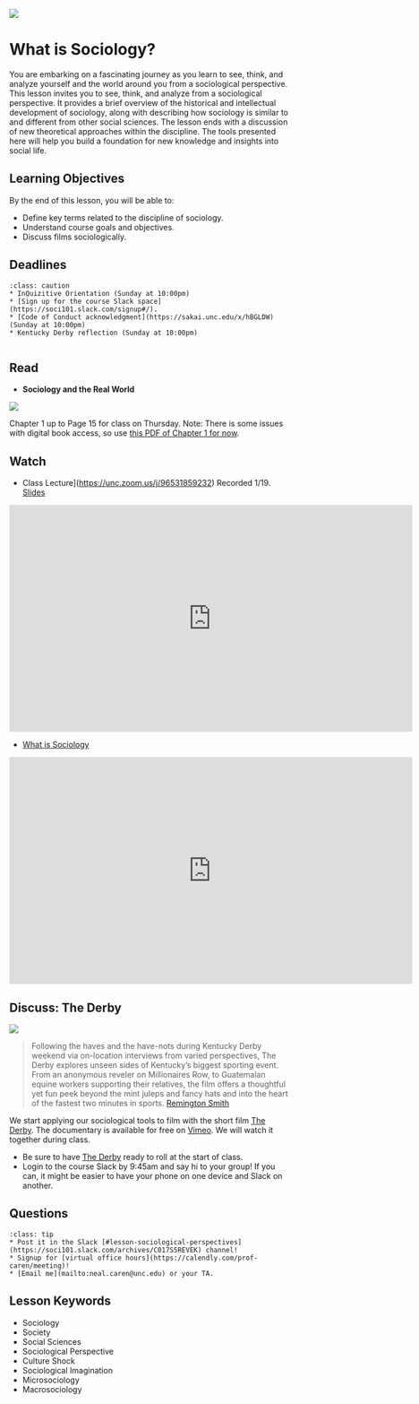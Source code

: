 ![](../images/REALWORLD7_FIG10_CO.jpg)

# What is Sociology?

You are embarking on a fascinating journey as you learn to see, think, and analyze yourself and the world around you from a sociological perspective. This lesson invites you to see, think, and analyze from a sociological perspective. It provides a brief overview of the historical and intellectual development of sociology, along with describing how sociology is similar to and different from other social sciences. The lesson ends with a discussion of new theoretical approaches within the discipline. The tools presented here will help you build a foundation for new knowledge and insights into social life.

## Learning Objectives

By the end of this lesson, you will be able to:
* Define key terms related to the discipline of sociology.
* Understand course goals and objectives.
* Discuss films sociologically.




## Deadlines

```{admonition} Be sure to hand these assignments in this week:
:class: caution
* InQuizitive Orientation (Sunday at 10:00pm)
* [Sign up for the course Slack space](https://soci101.slack.com/signup#/).
* [Code of Conduct acknowledgment](https://sakai.unc.edu/x/hBGLDW) (Sunday at 10:00pm)
* Kentucky Derby reflection (Sunday at 10:00pm)


```


## Read
* **Sociology and the Real World**

![](https://cdn.wwnorton.com/dam_booktitles/733/img/cover/9780393419337_300.jpeg)

Chapter 1 up to Page 15 for class on Thursday. Note: There is some issues with digital book access, so use [this PDF of Chapter 1 for now](https://www.dropbox.com/s/udhc39or4xjhso9/Real%20World%20Chapter%201.pdf?dl=1).



## Watch

* Class Lecture](https://unc.zoom.us/j/96531859232) Recorded 1/19. [Slides](https://www.dropbox.com/s/k78gjm8bvckktml/01%20Introducton.pptx?dl=1)



<iframe
width="720"
height="405"
    src="https://uncch.hosted.panopto.com/Panopto/Pages/Embed.aspx?id=dd081fd5-1338-47ed-9907-acb50106ac1a&autoplay=false&offerviewer=true&showtitle=true&showbrand=false&start=0&interactivity=all"
    frameborder="0"
    allowfullscreen
></iframe>


* [What is Sociology](https://www.youtube.com/watch?v=YnCJU6PaCio)




<iframe
width="720"
height="405"
    src="https://www.youtube.com/embed/YnCJU6PaCio"
    frameborder="0"
    allowfullscreen
></iframe>


## Discuss: The Derby
![](../images/the_derby.jpg)


> Following the haves and the have-nots during Kentucky Derby weekend via on-location interviews from varied perspectives, The Derby explores unseen sides of Kentucky’s biggest sporting event. From an anonymous reveler on Millionaires Row, to Guatemalan equine workers supporting their relatives, the film offers a thoughtful yet fun peek beyond the mint juleps and fancy hats and into the heart of the fastest two minutes in sports. [Remington Smith](https://www.theremingtonsmith.com/thederby)

We start applying our sociological tools to film  with the short film [The Derby](https://vimeo.com/333091980). The documentary is available for free on [Vimeo](https://vimeo.com/333091980). We will watch it together during class.  
* Be sure to have [The Derby](https://vimeo.com/333091980) ready to roll at the start of class.
* Login to the course Slack by 9:45am and say hi to your group! If you can, it might be easier to have your phone on one device and Slack on another.

## Questions

```{admonition} If you have any questions at all about what you are supposed to do on this assignment, please remember I am here to help. Reach out any time so I can support your success.
:class: tip
* Post it in the Slack [#lesson-sociological-perspectives](https://soci101.slack.com/archives/C017S5REVEK) channel!
* Signup for [virtual office hours](https://calendly.com/prof-caren/meeting)!
* [Email me](mailto:neal.caren@unc.edu) or your TA.
```

## Lesson Keywords

- Sociology
- Society
- Social Sciences
- Sociological Perspective
- Culture Shock
- Sociological Imagination
- Microsociology
- Macrosociology
